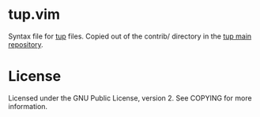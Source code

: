 tup.vim
=======

Syntax file for [tup](http://gittup.org) files.  Copied out of the contrib/
directory in the [tup main repository](http://github.com/gittup/tup).

License
=======

Licensed under the GNU Public License, version 2.  See COPYING for more
information.
